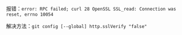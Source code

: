 报错：`error: RPC failed; curl 28 OpenSSL SSL_read: Connection was reset, errno 10054`

解决方法：`git config [--global] http.sslVerify "false"`